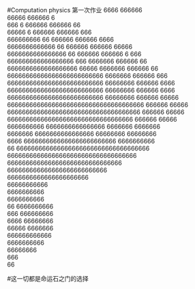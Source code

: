 #Computation physics
第一次作业
                                                                       6666  666666                                                        
                                                                     66666  666666   6                                                  
                                                         666  6    666666  666666   66                                               
                                                       66666  6   666666   666666  666                                                
                                                   666666666 66   666666   666666  6666                                               
                                               6666666666666 66   666666   666666  66666                                              
                                           6666666666666666  66   666666   666666  6  666                                             
                                        666666666666666666  666  6666666   666666      66                                             
                                      6666666666666666666 66666  6666666  666666       66                                             
                                    66666666666666666666666666   6666666  666666       666                                              
                                   66666666666666666666666666  66666666   666666      6666                                          
                                  66666666666666666666666666  66666666   666666       6666                                           
                                 66666666666666666666666666  66666666   666666       66666                                         
                                6666666666666666666666666666666666666  666666       66666                                          
                                666666666666666666666666666666666666  666666       66666                                               
                                6666666666666666666666666666666666   666666       66666                                            
                                6666666666       6666666666666666  6666666     6666666                                                 
                                6666666         6666666666666666 66666666    66666666                                                 
                                 6666          6666666666666666666666666  6666666666                                                  
                                  66           666666666666666666666666666666666666                                                   
                                               66666666666666666666666666666666666                                                    
                                                 6666666666666666666666666666666                                                      
                                                   666666666666666666666666666                                                        
                                                      6666666666666666666666                                                          
                                                              66666666666                                                             
                                                            6666666666                                                                
                                                        6666666666           
                                     66           6666666666       
                                    666        666666666                     
                                   6666    66666666                  
                                  66666  6666666                    
                                 666666666666                        
                                6666666666                            
                              66666666                              
                             666                                   
                            66
              

#这一切都是命运石之门的选择
